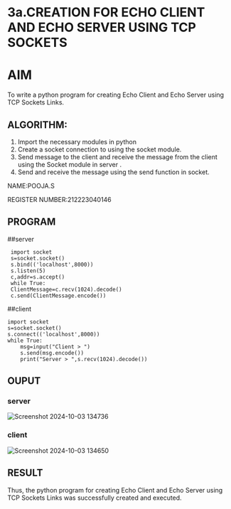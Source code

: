 # 3a.CREATION FOR ECHO CLIENT AND ECHO SERVER USING TCP SOCKETS
# AIM
To write a python program for creating Echo Client and Echo Server using TCP
Sockets Links.
## ALGORITHM:
1. Import the necessary modules in python
2. Create a socket connection to using the socket module.
3. Send message to the client and receive the message from the client using the Socket module in
 server .
4. Send and receive the message using the send function in socket.

NAME:POOJA.S

REGISTER NUMBER:212223040146

## PROGRAM
##server
~~~
 import socket
 s=socket.socket()
 s.bind(('localhost',8000))
 s.listen(5)
 c,addr=s.accept()
 while True:
 ClientMessage=c.recv(1024).decode()
 c.send(ClientMessage.encode())
~~~

##client
~~~
import socket
s=socket.socket()
s.connect(('localhost',8000))
while True:
    msg=input("Client > ")
    s.send(msg.encode())
    print("Server > ",s.recv(1024).decode())

~~~

## OUPUT
### server
![Screenshot 2024-10-03 134736](https://github.com/user-attachments/assets/e2214461-9b30-483a-98f9-fdac86b232e2)


### client
![Screenshot 2024-10-03 134650](https://github.com/user-attachments/assets/cb1e18b7-4040-4512-b3f5-9fd848fc82b7)


## RESULT
Thus, the python program for creating Echo Client and Echo Server using TCP Sockets Links 
was successfully created and executed.
